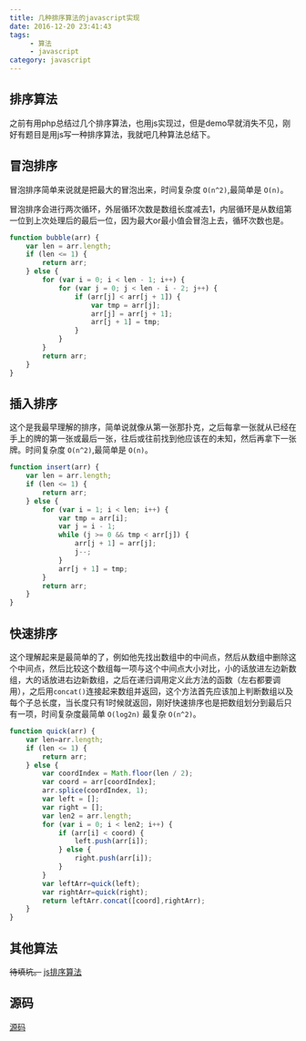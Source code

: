 ```yaml
---
title: 几种排序算法的javascript实现
date: 2016-12-20 23:41:43
tags: 
	 - 算法
	 - javascript
category: javascript
---
```


## 排序算法

之前有用php总结过几个排序算法，也用js实现过，但是demo早就消失不见，刚好有题目是用js写一种排序算法，我就吧几种算法总结下。

## 冒泡排序

冒泡排序简单来说就是把最大的冒泡出来，时间复杂度 `O(n^2)`,最简单是 `O(n)`。

<!--more -->

冒泡排序会进行两次循环，外层循环次数是数组长度减去1，内层循环是从数组第一位到上次处理后的最后一位，因为最大or最小值会冒泡上去，循环次数也是。

```js
function bubble(arr) {
    var len = arr.length;
    if (len <= 1) {
        return arr;
    } else {
        for (var i = 0; i < len - 1; i++) {
            for (var j = 0; j < len - i - 2; j++) {
                if (arr[j] < arr[j + 1]) {
                    var tmp = arr[j];
                    arr[j] = arr[j + 1];
                    arr[j + 1] = tmp;
                }
            }
        }
        return arr;
    }
}
```
## 插入排序

这个是我最早理解的排序，简单说就像从第一张那扑克，之后每拿一张就从已经在手上的牌的第一张或最后一张，往后或往前找到他应该在的未知，然后再拿下一张牌。时间复杂度 `O(n^2)`,最简单是 `O(n)`。

```js
function insert(arr) {
    var len = arr.length;
    if (len <= 1) {
        return arr;
    } else {
        for (var i = 1; i < len; i++) {
            var tmp = arr[i];
            var j = i - 1;
            while (j >= 0 && tmp < arr[j]) {
                arr[j + 1] = arr[j];
                j--;
            }
            arr[j + 1] = tmp;
        }
        return arr;
    }
}
```

## 快速排序

这个理解起来是最简单的了，例如他先找出数组中的中间点，然后从数组中删除这个中间点，然后比较这个数组每一项与这个中间点大小对比，小的话放进左边新数组，大的话放进右边新数组，之后在递归调用定义此方法的函数（左右都要调用），之后用`concat()`连接起来数组并返回，这个方法首先应该加上判断数组以及每个子总长度，当长度只有1时候就返回，刚好快速排序也是把数组划分到最后只有一项，时间复杂度最简单 `O(log2n)` 最复杂 `O(n^2)`。

```js
function quick(arr) {
    var len=arr.length;
    if (len <= 1) {
        return arr;
    } else {
        var coordIndex = Math.floor(len / 2);
        var coord = arr[coordIndex];
        arr.splice(coordIndex, 1);
        var left = [];
        var right = [];
        var len2 = arr.length;
        for (var i = 0; i < len2; i++) {
            if (arr[i] < coord) {
                left.push(arr[i]);
            } else {
                right.push(arr[i]);
            }
        }
        var leftArr=quick(left);
        var rightArr=quick(right);
        return leftArr.concat([coord],rightArr);
    }
}
```
## 其他算法

~~待填坑。~~  [js排序算法](/2017/06/15/sort/)

## 源码

[源码]("/show/sortAlgorithm.js")